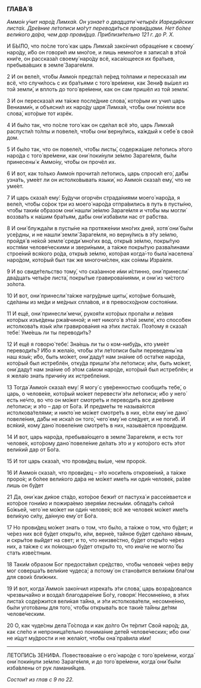 ### ГЛАВА́ 8

_Аммо́н у́чит наро́д Лимха́я. Он узнае́т о двадцати́ четырёх Иареди́йских листа́х. Дре́вние ле́тописи мо́гут переводи́ться прови́дцами. Нет бо́лее вели́кого да́ра, чем дар прови́дца. Приблизи́тельно 121 г. до Р. Х._

И БЫ́ЛО, что по́сле того́ как царь Лимха́й зако́нчил обраще́ние к своему́ наро́ду, и́бо он говори́л им мно́гое, и лишь немно́гое я записа́л в э́той кни́ге, он рассказа́л своему́ наро́ду всё, каса́ющееся их бра́тьев, пребыва́вших в земле́ Зараге́мля.

2 И он веле́л, что́бы Аммо́н предста́л пе́ред то́лпами и пересказа́л им всё, что случи́лось с их бра́тьями с того́ вре́мени, как Зени́ф вы́шел из той земли́, и вплоть до того́ вре́мени, как он сам пришёл из той земли́.

3 И он пересказа́л им та́кже после́дние слова́, кото́рым их учил царь Вениами́н, и объясни́л их наро́ду царя́ Лимха́я, что́бы они́ по́няли все слова́, кото́рые тот изрёк.

4 И бы́ло так, что по́сле того́ как он сде́лал всё э́то, царь Лимха́й распусти́л то́лпы и повеле́л, что́бы они́ верну́лись, ка́ждый к себе́ в свой дом.

5 И бы́ло так, что он повеле́л, что́бы листы́, содержа́щие ле́топись э́того наро́да с того́ вре́мени, как они́ поки́нули зе́млю Зараге́мля, бы́ли принесены́ к Аммо́ну, что́бы он прочёл их.

6 И вот, как то́лько Аммо́н прочита́л ле́топись, царь спроси́л его́, да́бы узна́ть, уме́ет ли он истолко́вывать языки́, но Аммо́н сказа́л ему́, что не уме́ет.

7 И царь сказа́л ему́: Бу́дучи огорчён страда́ниями моего́ наро́да, я веле́л, что́бы со́рок три из моего́ наро́да отпра́вились в путь в пусты́ню, что́бы таки́м о́бразом они́ нашли́ зе́млю Зараге́мля и что́бы мы могли́ воззва́ть к на́шим бра́тьям, да́бы они́ изба́вили нас от ра́бства.

8 И они́ блужда́ли в пусты́не на протяже́нии мно́гих дней, хотя́ они́ бы́ли усе́рдны, и не нашли́ земли́ Зараге́мля, но верну́лись в э́ту зе́млю, пройдя́ в не́кой земле́ среди́ мно́гих вод, откры́в зе́млю, покры́тую костя́ми челове́ческими и звери́ными, а та́кже покры́тую разва́линами строе́ний вся́кого ро́да, откры́в зе́млю, кото́рая когда́-то была́ населена́ наро́дом, кото́рый был так же многочи́слен, как со́нмы Изра́иля.

9 И во свиде́тельство тому́, что ска́занное и́ми и́стинно, они́ принесли́ два́дцать четы́ре листа́, покры́тые гравирова́ниями, и они́ из чи́стого зо́лота.

10 И вот, они́ принесли́ та́кже нагру́дные щиты́, кото́рые больши́е, сде́ланы из ме́ди и ме́дных спла́вов, и в превосхо́дном состоя́нии.

11 И ещё, они́ принесли́ мечи́, рукоя́ти кото́рых пропа́ли и ле́звия кото́рых изъе́дены ржа́вчиной; и нет никого́ в э́той земле́, кто спосо́бен истолкова́ть язы́к и́ли гравирова́ния на э́тих листа́х. Поэ́тому я сказа́л тебе́: Уме́ешь ли ты переводи́ть?

12 И ещё я говорю́ тебе́: Зна́ешь ли ты о ком-нибу́дь, кто уме́ет переводи́ть? И́бо я жела́ю, что́бы э́ти ле́тописи бы́ли переведены́ на наш язы́к; и́бо, быть мо́жет, они́ даду́т нам зна́ние об оста́тке наро́да, кото́рый был истреблён, отку́да пришли́ э́ти ле́тописи; и́ли, быть мо́жет, они́ даду́т нам зна́ние об э́том са́мом наро́де, кото́рый был истреблён; и я жела́ю знать причи́ну их истребле́ния.

13 Тогда́ Аммо́н сказа́л ему́: Я могу́ с уве́ренностью сообщи́ть тебе́, о царь, о челове́ке, кото́рый мо́жет перевести́ э́ти ле́тописи; и́бо у него́ есть не́что, во что он мо́жет смотре́ть и переводи́ть все дре́вние ле́тописи; и э́то – дар от Бо́га. И предме́ты те называ́ются истолкова́телями; и никто́ не мо́жет смотре́ть в них, е́сли ему́ не дано́ повеле́ния, да́бы не иска́л он того́, чего́ ему́ не сле́дует, и не поги́б. И вся́кий, кому́ дано́ повеле́ние смотре́ть в них, называ́ется прови́дцем.

14 И вот, царь наро́да, пребыва́ющего в земле́ Зараге́мля, и есть тот челове́к, кото́рому дано́ повеле́ние де́лать э́то и у кото́рого есть э́тот вели́кий дар от Бо́га.

15 И тот царь сказа́л, что прови́дец вы́ше, чем проро́к.

16 И Аммо́н сказа́л, что прови́дец – э́то носи́тель открове́ний, а та́кже проро́к; и бо́лее вели́кого да́ра не мо́жет име́ть ни оди́н челове́к, ра́зве лишь он бу́дет

21 Да, они́ как ди́кое ста́до, кото́рое бежи́т от пастуха́ и рассе́ивается и кото́рое гони́мо и пожира́емо зверя́ми лесны́ми. облада́ть си́лой Бо́жьей, чего́ не мо́жет ни оди́н челове́к; всё же челове́к мо́жет име́ть вели́кую си́лу, да́нную ему́ от Бо́га.

17 Но прови́дец мо́жет знать о том, что бы́ло, а та́кже о том, что бу́дет; и че́рез них всё бу́дет откры́то, и́ли, верне́е, та́йное бу́дет сде́лано я́вным, и скры́тое вы́йдет на свет; и то, что неизве́стно, бу́дет откры́то че́рез них, а та́кже с их по́мощью бу́дет откры́то то, что ина́че не могло́ бы стать изве́стным.

18 Таки́м о́бразом Бог предоста́вил сре́дство, что́бы челове́к че́рез ве́ру мог соверша́ть вели́кие чудеса́; а потому́ он стано́вится вели́ким бла́гом для свои́х бли́жних.

19 И вот, когда́ Аммо́н зако́нчил изрека́ть э́ти слова́, царь возра́довался чрезвыча́йно и возда́л благодаре́ние Бо́гу, говоря́: Несомне́нно, в э́тих листа́х соде́ржится вели́кая та́йна, и э́ти истолкова́тели, несомне́нно, бы́ли угото́ваны для того́, что́бы открыва́ть все таки́е та́йны де́тям челове́ческим.

20 О, как чуде́сны дела́ Го́спода и как до́лго Он те́рпит Свой наро́д; да, как сле́по и непроница́тельно понима́ние дете́й челове́ческих; и́бо они́ не и́щут му́дрости и не жела́ют, что́бы она́ пра́вила и́ми!

---

ЛЕ́ТОПИСЬ ЗЕНИ́ФА. Повествова́ние о его́ наро́де с того́ вре́мени, когда́ они́ поки́нули зе́млю Зараге́мля, и до того́ вре́мени, когда́ они́ бы́ли изба́влены от рук ламани́йцев.

_Состои́т из глав с 9 по 22._
